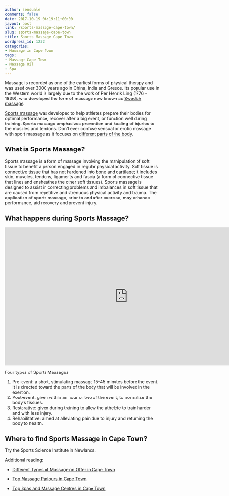 ```yaml
---
author: sensuale
comments: false
date: 2017-10-19 06:19:11+00:00
layout: post
link: /sports-massage-cape-town/
slug: sports-massage-cape-town
title: Sports Massage Cape Town
wordpress_id: 1232
categories:
- Massage in Cape Town
tags:
- Massage Cape Town
- Massage Oil
- Spa
---
```


Massage is recorded as one of the earliest forms of physical therapy and was used over 3000 years ago in China, India and Greece. Its popular use in the Western world is largely due to the work of Per Henrik Ling (1776 - 1839), who developed the form of massage now known as [Swedish massage](https://en.wiktionary.org/wiki/Swedish_massage).

[Sports massage](http://www.happymassage.com/wiki/Sports_Massage) was developed to help athletes prepare their bodies for optimal performance, recover after a big event, or function well during training. Sports massage emphasizes prevention and healing of injuries to the muscles and tendons. Don't ever confuse sensual or erotic massage with sport massage as it focuses on [different parts of the body](/five-reasons-you-should-have-a-massage-after-your-workout/).


## What is Sports Massage?

Sports massage is a form of massage involving the manipulation of soft tissue to benefit a person engaged in regular physical activity. Soft tissue is connective tissue that has not hardened into bone and cartilage; it includes skin, muscles, tendons, ligaments and fascia (a form of connective tissue that lines and ensheathes the other soft tissues). Sports massage is designed to assist in correcting problems and imbalances in soft tissue that are caused from repetitive and strenuous physical activity and trauma. The application of sports massage, prior to and after exercise, may enhance performance, aid recovery and prevent injury.


## What happens during Sports Massage?


<p><iframe title="Sports Massage Techniques For Upper Back and Shoulder Pain – Advanced Massage Therapy" width="800" height="450" src="https://www.youtube.com/embed/IffPfllamwI?feature=oembed" frameborder="0" allow="accelerometer; autoplay; encrypted-media; gyroscope; picture-in-picture" allowfullscreen></iframe></p>

Four types of Sports Massages:

1. Pre-event: a short, stimulating massage 15-45 minutes before the event. It is directed toward the parts of the body that will be involved in the exertion.
2. Post-event: given within an hour or two of the event, to normalize the body's tissues.
3. Restorative: given during training to allow the athelete to train harder and with less injury.
4. Rehabilitative: aimed at alleviating pain due to injury and returning the body to health.


## Where to find Sports Massage in Cape Town?


Try the Sports Science Institute in Newlands.

Additional reading:




  * [Different Types of Massage on Offer in Cape Town](/different-types-of-massages-to-find-in-cape-town/)


  * [Top Massage Parlours in Cape Town](/top-massage-parlours-in-cape-town/)


  * [Top Spas and Massage Centres in Cape Town](/top-spas-and-massage-centres-in-cape-town/)
